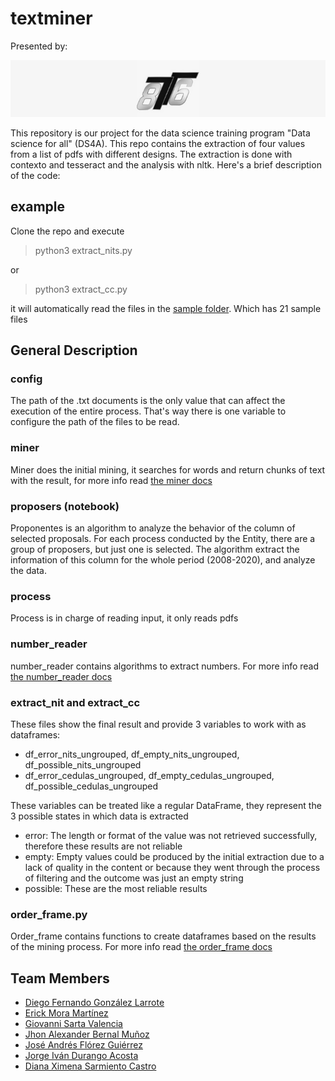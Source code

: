 # textminer

Presented by:

![team 86](images/logoteam.png)

This repository is our project for the data science training program "Data science for all" (DS4A). This repo contains the extraction of four values from a list of pdfs with different designs. The extraction is done with contexto and tesseract and the analysis with nltk. Here's a brief description of the code:

## example

Clone the repo and execute

> python3 extract_nits.py

or

> python3 extract_cc.py

it will automatically read the files in the [sample folder](sample). Which has 21 sample files

## General Description

### config

The path of the .txt documents is the only value that can affect the execution of the entire process. That's way there is one variable to configure the path of the files to be read.

### miner

Miner does the initial mining, it searches for words and return chunks of text with the result, for more info read [the miner docs](docs/miner.md)

### proposers (notebook)

Proponentes is an algorithm to analyze the behavior of the column of selected proposals. For each process conducted by the Entity, there are a group of proposers, but just one is selected. The algorithm extract the information of this column for the whole period (2008-2020), and analyze the data.

### process

Process is in charge of reading input, it only reads pdfs

### number_reader

number_reader contains algorithms to extract numbers. For more info read [the number_reader docs](docs/number_reader.md)

### extract_nit and extract_cc

These files show the final result and provide 3 variables to work with as dataframes:

- df_error_nits_ungrouped, df_empty_nits_ungrouped, df_possible_nits_ungrouped
- df_error_cedulas_ungrouped, df_empty_cedulas_ungrouped, df_possible_cedulas_ungrouped

These variables can be treated like a regular DataFrame, they represent the 3 possible states in which data is extracted

- error: The length or format of the value was not retrieved successfully, therefore these results are not reliable
- empty: Empty values could be produced by the initial extraction due to a lack of quality in the content or because they went through the process of filtering and the outcome was just an empty string
- possible: These are the most reliable results

### order_frame.py

Order_frame contains functions to create dataframes based on the results of the mining process. For more info read [the order_frame docs](docs/order_frame.md)

## Team Members

- [Diego Fernando González Larrote](https://github.com/dfgonzalezla)
- [Erick Mora Martínez](https://github.com/egmoram-git)
- [Giovanni Sarta Valencia](https://github.com/gsarta)
- [Jhon Alexander Bernal Muñoz](https://github.com/LEXsB)
- [José Andrés Flórez Guiérrez](https://github.com/jaflorezg)
- [Jorge Iván Durango Acosta](https://github.com/duacos)
- [Diana Ximena Sarmiento Castro](https://github.com/dxsarmiento)
